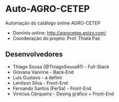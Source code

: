 # Auto-AGRO-CETEP
Automação do catálogo online AGRO-CETEP
- Domínio online: http://agrocetep.epizy.com/
- Coordenação do projeto: Prof. Thiala Paz
## Desenvolvedores
- Thiago Sousa (@ThiagoSousa81) - Full-Stack
- Giovana Vaninne - Back-End
- Luis Gustavo - a definir
- Lenilson Silva - Front-End
- Fernando Santos (FerSa) - Front-End
- Vinicius Cerqueira - Desing gráfico + Front-End
